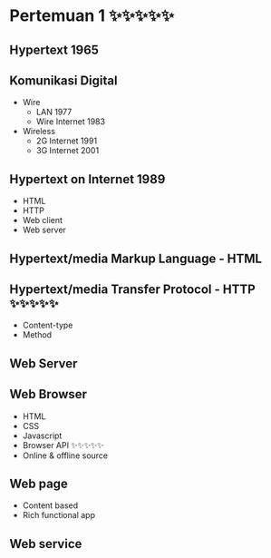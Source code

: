 # Pertemuan 1 ✨✨✨✨✨

## Hypertext 1965

## Komunikasi Digital
- Wire
  - LAN 1977
  - Wire Internet 1983
- Wireless
  - 2G Internet 1991
  - 3G Internet 2001

## Hypertext on Internet 1989
- HTML
- HTTP
- Web client
- Web server

## Hypertext/media Markup Language - HTML

## Hypertext/media Transfer Protocol - HTTP ✨✨✨✨✨
- Content-type
- Method

## Web Server

## Web Browser
- HTML
- CSS
- Javascript
- Browser API ✨✨✨✨✨
- Online & offline source

## Web page
- Content based
- Rich functional app

## Web service

